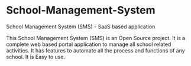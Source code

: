 # School-Management-System
School Management System (SMS) - SaaS based application

 This School Management System (SMS) is an Open Source project. It is a complete web based portal application to manage all school related activities. It has features to automate all the process and functions of any school. It is Easy to use.
